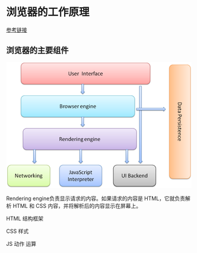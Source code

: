 # 浏览器的工作原理
[参考链接](http://www.html5rocks.com/zh/tutorials/internals/howbrowserswork/)

## 浏览器的主要组件
 ![layers](https://github.com/IVYGOU/pictures/blob/master/layers.png)    
 
 Rendering engine负责显示请求的内容。如果请求的内容是 HTML，它就负责解析 HTML 和 CSS 内容，并将解析后的内容显示在屏幕上。   
 
HTML 结构框架  

CSS 样式  

JS 动作 运算   

